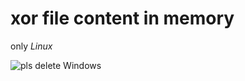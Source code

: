 # xor file content in memory

only *Linux*

![pls delete Windows](https://i.kym-cdn.com/photos/images/newsfeed/001/841/359/e7c.png)
